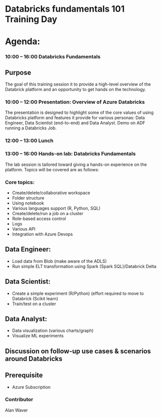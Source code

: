 # Databricks fundamentals 101 Training Day

# Agenda: 

### 10:00 – 16:00 Databricks Fundamentals

## Purpose

The goal of this training session it to provide a high-level overview of the Databrick platform and an opportunity to get hands on the technology.

### 10:00 – 12:00 Presentation: Overview of Azure Databricks 

The presentation is designed to highlight some of the core values of using Databricks platform and features it provide for various personas: Data Engineer, Data Scientist (end-to-end) and Data Analyst.  Demo on ADF running a Databricks Job. 

### 12:00 – 13:00 Lunch

### 13:00 – 16:00 Hands-on lab:  Databricks Fundamentals

The lab session is tailored toward giving a hands-on experience on the platform.  Topics will be covered are as follows:

### Core topics:
*	Create/delete/collaborative workspace
*	Folder structure
*	Using notebook
*	Various languages support (R, Python, SQL) 
*	Create/delete/run a job on a cluster
*	Role-based access control
*	Logs
*	Various API 
*	Integration with Azure Devops

## Data Engineer:
*	Load data from Blob (make aware of the ADLS)
*	Run simple ELT transformation using Spark (Spark SQL)/Databrick Delta 

## Data Scientist:
*	Create a simple experiment (R/Python) (effort required to move to Databrick (Scikit learn)
*	Train/test on a cluster

## Data Analyst:
*	Data visualization (various charts/graph)
*	Visualize ML experiments

## Discussion on follow-up use cases & scenarios around Databricks

## Prerequisite 

*	Azure Subscription 


### Contributor 
Alan Waver
